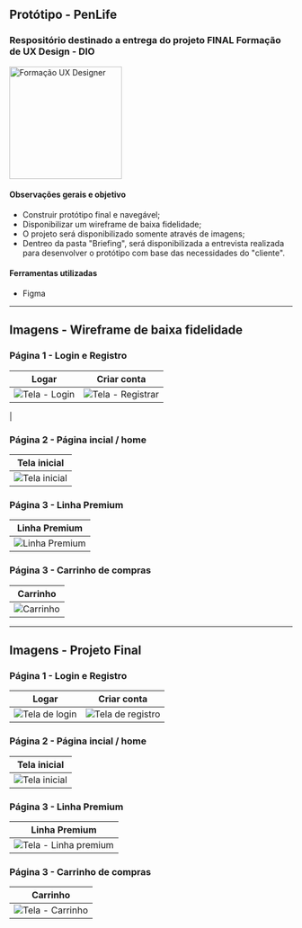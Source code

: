 <h2>Protótipo - PenLife</h2> 

### Respositório destinado a entrega do projeto FINAL **Formação de UX Design - DIO**

<img src="https://hermes.dio.me/tracks/0b5c4809-2339-47e7-b9df-56359e44ac1a.png" alt="Formação UX Designer" class="sc-loOCLO cKIjBK" width="200em">

#### Observações gerais e objetivo
- Construir protótipo final e navegável;
- Disponibilizar um wireframe de baixa fidelidade;
- O projeto será disponibilizado somente através de imagens;
- Dentreo da pasta "Briefing", será disponibilizada a entrevista realizada para desenvolver o protótipo com base das necessidades do "cliente".

#### Ferramentas utilizadas
- Figma

---

## Imagens - Wireframe de baixa fidelidade

### Página 1 - Login e Registro

| Logar | Criar conta |
| --- | --- |
|![Tela - Login](https://github.com/ClaraCosta/UI-UX---PenLife/assets/89088484/4d36195f-84b5-4381-a00e-db3ec77d3f17) |![Tela - Registrar](https://github.com/ClaraCosta/UI-UX---PenLife/assets/89088484/653bea5b-2074-4977-9b94-c0d76e02fa86)
 |

### Página 2 - Página incial / home

| Tela inicial |
| --- |
| ![Tela inicial](https://github.com/ClaraCosta/UI-UX---PenLife/assets/89088484/4eb500fd-c35a-43bd-ba42-cd4fdd1e15d3)|

### Página 3 - Linha Premium

| Linha Premium |
| --- |
|![Linha Premium](https://github.com/ClaraCosta/UI-UX---PenLife/assets/89088484/a82e2d7b-16b9-4356-90ae-466f9ce1755d)|

### Página 3 - Carrinho de compras
| Carrinho |
| --- | 
| ![Carrinho](https://github.com/ClaraCosta/UI-UX---PenLife/assets/89088484/270d1662-8f4a-462d-a004-a227d5214749) | 

---

## Imagens - Projeto Final

### Página 1 - Login e Registro

| Logar | Criar conta |
| --- | --- |
| ![Tela de login](https://github.com/ClaraCosta/UI-UX---PenLife/assets/89088484/74b08361-a6fb-4b63-8b0b-ea3ac1174d5d) |![Tela de registro](https://github.com/ClaraCosta/UI-UX---PenLife/assets/89088484/8ddb1a04-0ebc-4863-a7b4-555b1e519465) |

### Página 2 - Página incial / home

| Tela inicial |
| --- |
|![Tela inicial](https://github.com/ClaraCosta/UI-UX---PenLife/assets/89088484/913fde69-cb32-437d-aa99-d3dbe0b5fc27) |

### Página 3 - Linha Premium

| Linha Premium |
| --- |
|![Tela - Linha premium](https://github.com/ClaraCosta/UI-UX---PenLife/assets/89088484/a2322031-e439-4d38-bd14-35132c7d7a31)|

### Página 3 - Carrinho de compras
| Carrinho |
| --- | 
|![Tela - Carrinho](https://github.com/ClaraCosta/UI-UX---PenLife/assets/89088484/9bc7f556-3455-41b2-8abd-7bc239ed49fc)| 





